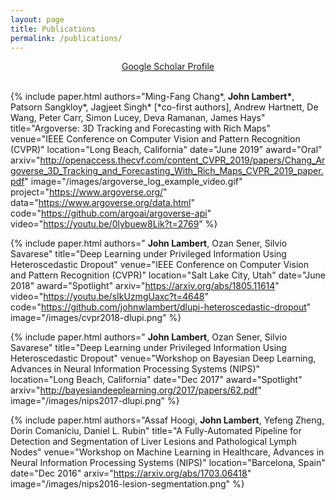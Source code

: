```yaml
---
layout: page
title: Publications
permalink: /publications/
---
```



<div style="text-align:center">
<a href="https://scholar.google.com/citations?user={{ site.googlescholar_userid }}">
<i class="ai ai-google-scholar ai"></i> Google Scholar Profile
</a>
<br>
<br>
</div>

<table cellpadding="4">


{% include paper.html
authors="Ming-Fang Chang*, <b>John Lambert*</b>, Patsorn Sangkloy*, Jagjeet Singh* [*co-first authors], Andrew Hartnett, De Wang, Peter Carr, Simon Lucey, Deva Ramanan, James Hays"
title="Argoverse: 3D Tracking and Forecasting with Rich Maps"
venue="IEEE Conference on Computer Vision and Pattern Recognition (CVPR)"
location="Long Beach, California"
date="June 2019"
award="Oral"
arxiv="http://openaccess.thecvf.com/content_CVPR_2019/papers/Chang_Argoverse_3D_Tracking_and_Forecasting_With_Rich_Maps_CVPR_2019_paper.pdf"
image="/images/argoverse_log_example_video.gif"
project="https://www.argoverse.org/"
data="https://www.argoverse.org/data.html"
code="https://github.com/argoai/argoverse-api"
video="https://youtu.be/0lybuew8Lik?t=2769"
%}

{% include paper.html
authors=" <b>John Lambert</b>, Ozan Sener, Silvio Savarese"
title="Deep Learning under Privileged Information Using Heteroscedastic Dropout"
venue="IEEE Conference on Computer Vision and Pattern Recognition (CVPR)"
location="Salt Lake City, Utah"
date="June 2018"
award="Spotlight"
arxiv="https://arxiv.org/abs/1805.11614"
video="https://youtu.be/sIkUzmgUaxc?t=4648"
code="https://github.com/johnwlambert/dlupi-heteroscedastic-dropout"
image="/images/cvpr2018-dlupi.png"
%}

{% include paper.html
authors=" <b>John Lambert</b>, Ozan Sener, Silvio Savarese"
title="Deep Learning under Privileged Information Using Heteroscedastic Dropout"
venue="Workshop on Bayesian Deep Learning, Advances in Neural Information Processing Systems (NIPS)"
location="Long Beach, California"
date="Dec 2017"
award="Spotlight"
arxiv="http://bayesiandeeplearning.org/2017/papers/62.pdf"
image="/images/nips2017-dlupi.png"
%}


{% include paper.html
authors="Assaf Hoogi, <b>John Lambert</b>, Yefeng Zheng, Dorin Comaniciu, Daniel L. Rubin"
title="A Fully-Automated Pipeline for Detection and Segmentation of Liver Lesions and Pathological Lymph Nodes"
venue="Workshop on Machine Learning in Healthcare, Advances in Neural Information Processing Systems (NIPS)"
location="Barcelona, Spain"
date="Dec 2016"
arxiv="https://arxiv.org/abs/1703.06418"
image="/images/nips2016-lesion-segmentation.png"
%}


</table>

